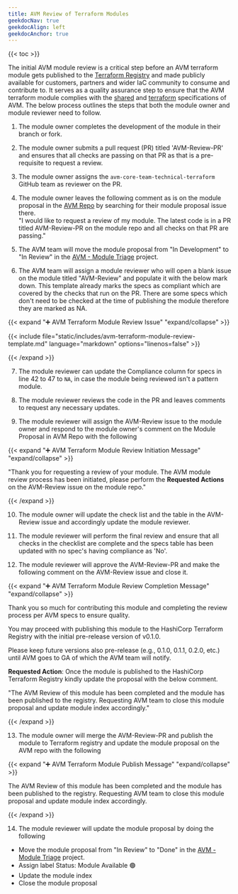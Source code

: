 ```yaml
---
title: AVM Review of Terraform Modules
geekdocNav: true
geekdocAlign: left
geekdocAnchor: true
---
```


{{< toc >}}

The initial AVM module review is a critical step before an AVM terraform module gets published to the [Terraform Registry](https://registry.terraform.io/) and made publicly available for customers, partners and wider IaC community to consume and contribute to. It serves as a quality assurance step to ensure that the AVM terraform module complies with the [shared](https://azure.github.io/Azure-Verified-Modules/specs/shared/) and [terraform](https://azure.github.io/Azure-Verified-Modules/specs/terraform/) specifications of AVM. The below process outlines the steps that both the module owner and module reviewer need to follow.

1. The module owner completes the development of the module in their branch or fork.

2. The module owner submits a pull request (PR) titled 'AVM-Review-PR' and ensures that all checks are passing on that PR as that is a pre-requisite to request a review.

3. The module owner assigns the `avm-core-team-technical-terraform` GitHub team as reviewer on the PR.

4. The module owner leaves the following comment as is on the module proposal in the [AVM Repo](https://aka.ms/avm/moduleproposals) by searching for their module proposal issue there.
<br>"I would like to request a review of my module. The latest code is in a PR titled AVM-Review-PR on the module repo and all checks on that PR are passing."

5. The AVM team will move the module proposal from "In Development" to "In Review" in the [AVM - Module Triage](https://github.com/orgs/Azure/projects/529) project.

6. The AVM team will assign a module reviewer who will open a blank issue on the module titled "AVM-Review" and populate it with the below mark down. This template already marks the specs as compliant which are covered by the checks that run on the PR. There are some specs which don't need to be checked at the time of publishing the module therefore they are marked as NA.

{{< expand "➕ AVM Terraform Module Review Issue" "expand/collapse" >}}

{{< include file="static/includes/avm-terraform-module-review-template.md" language="markdown" options="linenos=false" >}}

{{< /expand >}}

7. The module reviewer can update the Compliance column for specs in line 42 to 47 to `NA`, in case the module being reviewed isn't a pattern module.

8. The module reviewer reviews the code in the PR and leaves comments to request any necessary updates.

9. The module reviewer will assign the AVM-Review issue to the module owner and respond to the module owner's comment on the Module Proposal in AVM Repo with the following

{{< expand "➕ AVM Terraform Module Review Initiation Message" "expand/collapse" >}}

"Thank you for requesting a review of your module. The AVM module review process has been initiated, please perform the **Requested Actions** on the AVM-Review issue on the module repo."

{{< /expand >}}

10. The module owner will update the check list and the table in the AVM-Review issue and accordingly update the module reviewer.

11. The module reviewer will perform the final review and ensure that all checks in the checklist are complete and the specs table has been updated with no spec's having compliance as 'No'.

12. The module reviewer will approve the AVM-Review-PR and make the following comment on the AVM-Review issue and close it.

{{< expand "➕ AVM Terraform Module Review Completion Message" "expand/collapse" >}}

Thank you so much for contributing this module and completing the review process per AVM specs to ensure quality.

You may proceed with publishing this module to the HashiCorp Terraform Registry with the initial pre-release version of v0.1.0.

Please keep future versions also pre-release (e.g., 0.1.0, 0.1.1, 0.2.0, etc.) until AVM goes to GA of which the AVM team will notify.

**Requested Action**: Once the module is published to the HashiCorp Terraform Registry kindly update the proposal with the below comment.

"The AVM Review of this module has been completed and the module has been published to the registry. Requesting AVM team to close this module proposal and update module index accordingly."

{{< /expand >}}

13. The module owner will merge the AVM-Review-PR and publish the module to Terraform registry and update the module proposal on the AVM repo with the following

{{< expand "➕ AVM Terraform Module Publish Message" "expand/collapse" >}}

The AVM Review of this module has been completed and the module has been published to the registry. Requesting AVM team to close this module proposal and update module index accordingly.

{{< /expand >}}

14. The module reviewer will update the module proposal by doing the following
- Move the module proposal from "In Review" to "Done" in the [AVM - Module Triage](https://github.com/orgs/Azure/projects/529) project.
- Assign label Status: Module Available :green_circle:
- Update the module index
- Close the module proposal
